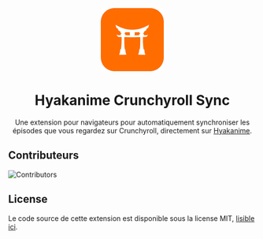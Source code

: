 <div align="center"><img src="./icons/icon128.png" alt="Logo" /></div>
<h1 align="center">Hyakanime Crunchyroll Sync</h1>

<p align="center">
    Une extension pour navigateurs pour automatiquement synchroniser les épisodes que vous regardez sur Crunchyroll, 
    directement sur <a href="https://www.hyakanime.fr/">Hyakanime</a>.
</p>

## Contributeurs
![Contributors](https://contrib.rocks/image?repo=JustYuuto/hyakanime-crunchyroll-sync)

## License
Le code source de cette extension est disponible sous la license MIT, [lisible ici](LICENSE).
